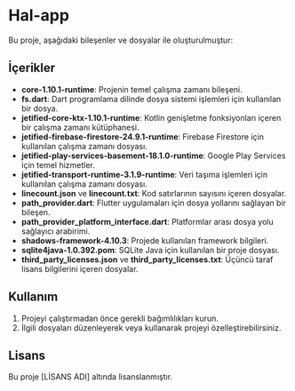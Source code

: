 # Hal-app

Bu proje, aşağıdaki bileşenler ve dosyalar ile oluşturulmuştur:

## İçerikler

- **core-1.10.1-runtime**: Projenin temel çalışma zamanı bileşeni.
- **fs.dart**: Dart programlama dilinde dosya sistemi işlemleri için kullanılan bir dosya.
- **jetified-core-ktx-1.10.1-runtime**: Kotlin genişletme fonksiyonları içeren bir çalışma zamanı kütüphanesi.
- **jetified-firebase-firestore-24.9.1-runtime**: Firebase Firestore için kullanılan çalışma zamanı dosyası.
- **jetified-play-services-basement-18.1.0-runtime**: Google Play Services için temel hizmetler.
- **jetified-transport-runtime-3.1.9-runtime**: Veri taşıma işlemleri için kullanılan çalışma zamanı dosyası.
- **linecount.json** ve **linecount.txt**: Kod satırlarının sayısını içeren dosyalar.
- **path_provider.dart**: Flutter uygulamaları için dosya yollarını sağlayan bir bileşen.
- **path_provider_platform_interface.dart**: Platformlar arası dosya yolu sağlayıcı arabirimi.
- **shadows-framework-4.10.3**: Projede kullanılan framework bilgileri.
- **sqlite4java-1.0.392.pom**: SQLite Java için kullanılan bir proje dosyası.
- **third_party_licenses.json** ve **third_party_licenses.txt**: Üçüncü taraf lisans bilgilerini içeren dosyalar.

## Kullanım

1. Projeyi çalıştırmadan önce gerekli bağımlılıkları kurun.
2. İlgili dosyaları düzenleyerek veya kullanarak projeyi özelleştirebilirsiniz.

## Lisans

Bu proje [LİSANS ADI] altında lisanslanmıştır.
